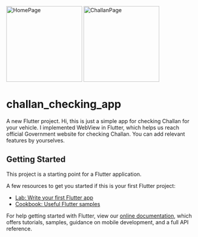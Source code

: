 <img src="https://user-images.githubusercontent.com/38395492/115016765-27537100-9ed3-11eb-9d09-c958978c8359.png" alt="HomePage" width="200"/>                                <img src="https://user-images.githubusercontent.com/38395492/115016771-291d3480-9ed3-11eb-99ec-f3909b958af0.png" alt="ChallanPage" width="200"/>
# challan_checking_app

A new Flutter project.
Hi, this is just a simple app for checking Challan for your vehicle. 
I implemented WebView in Flutter, which helps us reach official Government website for checking Challan.
You can add relevant features by yourselves.

## Getting Started

This project is a starting point for a Flutter application.

A few resources to get you started if this is your first Flutter project:

- [Lab: Write your first Flutter app](https://flutter.dev/docs/get-started/codelab)
- [Cookbook: Useful Flutter samples](https://flutter.dev/docs/cookbook)

For help getting started with Flutter, view our
[online documentation](https://flutter.dev/docs), which offers tutorials,
samples, guidance on mobile development, and a full API reference.

